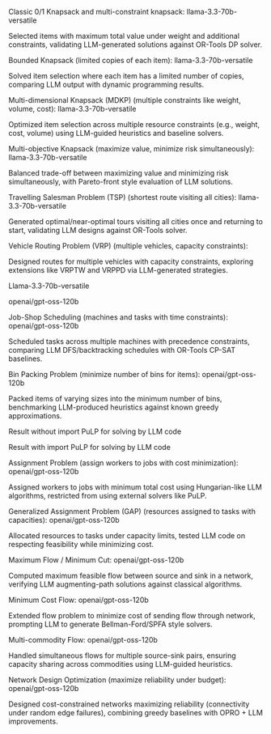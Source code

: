 Classic 0/1 Knapsack and multi-constraint knapsack: llama-3.3-70b-versatile

Selected items with maximum total value under weight and additional constraints, validating LLM-generated solutions against OR-Tools DP solver.


Bounded Knapsack (limited copies of each item): llama-3.3-70b-versatile

Solved item selection where each item has a limited number of copies, comparing LLM output with dynamic programming results.


Multi-dimensional Knapsack (MDKP) (multiple constraints like weight, volume, cost): llama-3.3-70b-versatile

Optimized item selection across multiple resource constraints (e.g., weight, cost, volume) using LLM-guided heuristics and baseline solvers.


Multi-objective Knapsack (maximize value, minimize risk simultaneously): llama-3.3-70b-versatile

Balanced trade-off between maximizing value and minimizing risk simultaneously, with Pareto-front style evaluation of LLM solutions.


Travelling Salesman Problem (TSP) (shortest route visiting all cities): llama-3.3-70b-versatile

Generated optimal/near-optimal tours visiting all cities once and returning to start, validating LLM designs against OR-Tools solver.


Vehicle Routing Problem (VRP) (multiple vehicles, capacity constraints):

Designed routes for multiple vehicles with capacity constraints, exploring extensions like VRPTW and VRPPD via LLM-generated strategies.

Llama-3.3-70b-versatile

openai/gpt-oss-120b


Job-Shop Scheduling (machines and tasks with time constraints): openai/gpt-oss-120b

Scheduled tasks across multiple machines with precedence constraints, comparing LLM DFS/backtracking schedules with OR-Tools CP-SAT baselines.


Bin Packing Problem (minimize number of bins for items): openai/gpt-oss-120b

Packed items of varying sizes into the minimum number of bins, benchmarking LLM-produced heuristics against known greedy approximations.

Result without import PuLP for solving by LLM code

Result with import PuLP for solving by LLM code


Assignment Problem (assign workers to jobs with cost minimization): openai/gpt-oss-120b

Assigned workers to jobs with minimum total cost using Hungarian-like LLM algorithms, restricted from using external solvers like PuLP.


Generalized Assignment Problem (GAP) (resources assigned to tasks with capacities): openai/gpt-oss-120b

Allocated resources to tasks under capacity limits, tested LLM code on respecting feasibility while minimizing cost.


Maximum Flow / Minimum Cut: openai/gpt-oss-120b

Computed maximum feasible flow between source and sink in a network, verifying LLM augmenting-path solutions against classical algorithms.


Minimum Cost Flow: openai/gpt-oss-120b

Extended flow problem to minimize cost of sending flow through network, prompting LLM to generate Bellman-Ford/SPFA style solvers.


Multi-commodity Flow: openai/gpt-oss-120b

Handled simultaneous flows for multiple source-sink pairs, ensuring capacity sharing across commodities using LLM-guided heuristics.


Network Design Optimization (maximize reliability under budget): openai/gpt-oss-120b

Designed cost-constrained networks maximizing reliability (connectivity under random edge failures), combining greedy baselines with OPRO + LLM improvements.

